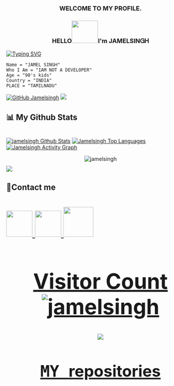 
<h3 align="center">WELCOME TO MY PROFILE.</h3>

 
<h3 align="center">HELLO<img src="https://media.giphy.com/media/xUPGcGbvq1sVjsPHGw/giphy.gif"width="70" height="60">I'm JAMELSIΝᏀᎻ</h3>


[![Typing SVG](https://readme-typing-svg.herokuapp.com?color=%2336BCF7&size=25&center=true&lines=WELCOME+TO+MY+PROFILE;Iam+JAMELSINGH;Iam+not+a+programer;From+INDIA+TN)](https://git.io/typing-svg)


```
Name = "JAMEL SINGᎻ"
Who I Am = "IAM NOT A DEVELOPER"
Age = "90's kids"
Country = "INDIA"
PLACE = "TAMILNADU"
```

[![GitHub Jamelsingh](https://img.shields.io/github/followers/jamelsingh?label=follow&style=social)](https://github.com/jamelsingh)
<a href="https://github.com/jamelsingh/github-profile-views-counter">
    <img src="https://komarev.com/ghpvc/?username=jamelsingh"></a>
  



## 📊 My Github Stats
   <br/><a href="https://github.com/jamelsingh/github-readme-stats"><img alt="jamelsingh Github Stats" src="https://github-readme-stats.vercel.app/api?username=Jamelsingh&show_icons=true&count_private=true&theme=react&hide_border=true&bg_color=0D2117" /></a>
         <a href="https://github.com/jamelsingh/github-readme-stats"><img alt="Jamelsingh Top Languages" src="https://github-readme-stats.vercel.app/api/top-langs/?username=jamelsingh&langs_count=8&count_private=true&layout=compact&theme=react&hide_border=true&bg_color=0D2117" /></a>
         <a href="https://github.com/jamelsingh/github-readme-activity-graph"><img alt="Jamelsingh Activity Graph" src="https://activity-graph.herokuapp.com/graph?username=jamelsingh&bg_color=0D2117&color=5BCDEC&line=5BCDEC&point=FFFFFF&hide_border=true" /></a>
         <p style="margin:10px;" align="center"><img align="center" src="https://github-readme-streak-stats.herokuapp.com/?user=jamelsingh&theme=chartreuse-dark" alt="jamelsingh" /></p>
         ![](https://github-readme-stats.vercel.app/api?username=jamelsingh&show_icons=true&bg_color=114,fc00ff,00dbde&title_color=fff&text_color=00fff)

## 📱Contact me

<h1 align="left">
<a href="https://instagram.com/jamel_singh"><img src="https://media.giphy.com/media/FoiGAGD7Upyarq1u1k/giphy.gif"width="70" height="70"</a>
<a href="https://t.me/JAMELSINGH"><img src="https://media.giphy.com/media/W0HREEgmmvFngD7pn4/giphy.gif"width="70" height="70"</a>
<a href="https://mobile.twitter.com/kjamelsingh"><img src="https://media.giphy.com/media/MUic6gGA4OkwgsozUu/giphy.gif"width="80" height="80"</h1>


<h1 align="center"> Visitor Count </br><style="margin:10px;"align="center"><img align="center" src="https://profile-counter.glitch.me/{jamelsingh}/count.svg"alt="jamelsingh"theme=chartreuse-dark"/></h3>

<p align="center">
<img src="https://spotify-github-profile.vercel.app/api/view?uid=31sjai37ozrfvr4mgmkafk5tv3uy&cover_image=true&theme=novatorem">

## <div align="center"><samp> MY [repositories](https://github.com/jamelsingh?tab=repositories)</samp></div>

